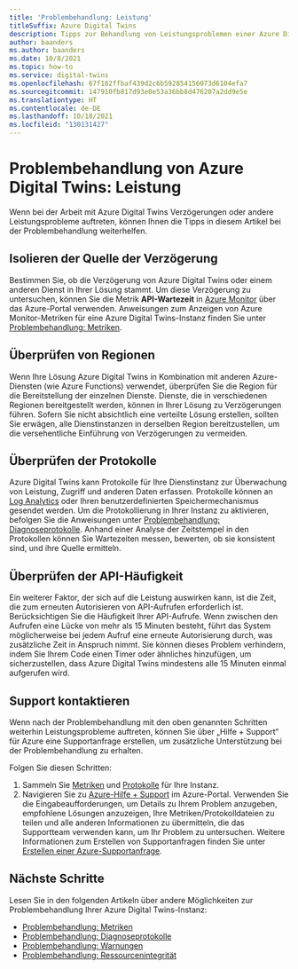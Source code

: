 ```yaml
---
title: 'Problembehandlung: Leistung'
titleSuffix: Azure Digital Twins
description: Tipps zur Behandlung von Leistungsproblemen einer Azure Digital Twins Instanz.
author: baanders
ms.author: baanders
ms.date: 10/8/2021
ms.topic: how-to
ms.service: digital-twins
ms.openlocfilehash: 67f182ffbaf439d2c6b592854156073d6104efa7
ms.sourcegitcommit: 147910fb817d93e0e53a36bb8d476207a2dd9e5e
ms.translationtype: HT
ms.contentlocale: de-DE
ms.lasthandoff: 10/18/2021
ms.locfileid: "130131427"
---
```

# <a name="troubleshooting-azure-digital-twins-performance"></a>Problembehandlung von Azure Digital Twins: Leistung

Wenn bei der Arbeit mit Azure Digital Twins Verzögerungen oder andere Leistungsprobleme auftreten, können Ihnen die Tipps in diesem Artikel bei der Problembehandlung weiterhelfen.

## <a name="isolate-the-source-of-the-delay"></a>Isolieren der Quelle der Verzögerung

Bestimmen Sie, ob die Verzögerung von Azure Digital Twins oder einem anderen Dienst in Ihrer Lösung stammt. Um diese Verzögerung zu untersuchen, können Sie die Metrik **API-Wartezeit** in [Azure Monitor](../azure-monitor/essentials/quick-monitor-azure-resource.md) über das Azure-Portal verwenden. Anweisungen zum Anzeigen von Azure Monitor-Metriken für eine Azure Digital Twins-Instanz finden Sie unter [Problembehandlung: Metriken](troubleshoot-metrics.md).

## <a name="check-regions"></a>Überprüfen von Regionen

Wenn Ihre Lösung Azure Digital Twins in Kombination mit anderen Azure-Diensten (wie Azure Functions) verwendet, überprüfen Sie die Region für die Bereitstellung der einzelnen Dienste. Dienste, die in verschiedenen Regionen bereitgestellt werden, können in Ihrer Lösung zu Verzögerungen führen. Sofern Sie nicht absichtlich eine verteilte Lösung erstellen, sollten Sie erwägen, alle Dienstinstanzen in derselben Region bereitzustellen, um die versehentliche Einführung von Verzögerungen zu vermeiden.

## <a name="check-logs"></a>Überprüfen der Protokolle

Azure Digital Twins kann Protokolle für Ihre Dienstinstanz zur Überwachung von Leistung, Zugriff und anderen Daten erfassen. Protokolle können an [Log Analytics](../azure-monitor/logs/log-analytics-overview.md) oder Ihren benutzerdefinierten Speichermechanismus gesendet werden. Um die Protokollierung in Ihrer Instanz zu aktivieren, befolgen Sie die Anweisungen unter [Problembehandlung: Diagnoseprotokolle](troubleshoot-diagnostics.md). Anhand einer Analyse der Zeitstempel in den Protokollen können Sie Wartezeiten messen, bewerten, ob sie konsistent sind, und ihre Quelle ermitteln.

## <a name="check-api-frequency"></a>Überprüfen der API-Häufigkeit

Ein weiterer Faktor, der sich auf die Leistung auswirken kann, ist die Zeit, die zum erneuten Autorisieren von API-Aufrufen erforderlich ist. Berücksichtigen Sie die Häufigkeit Ihrer API-Aufrufe. Wenn zwischen den Aufrufen eine Lücke von mehr als 15 Minuten besteht, führt das System möglicherweise bei jedem Aufruf eine erneute Autorisierung durch, was zusätzliche Zeit in Anspruch nimmt. Sie können dieses Problem verhindern, indem Sie Ihrem Code einen Timer oder ähnliches hinzufügen, um sicherzustellen, dass Azure Digital Twins mindestens alle 15 Minuten einmal aufgerufen wird.

## <a name="contact-support"></a>Support kontaktieren

Wenn nach der Problembehandlung mit den oben genannten Schritten weiterhin Leistungsprobleme auftreten, können Sie über „Hilfe + Support“ für Azure eine Supportanfrage erstellen, um zusätzliche Unterstützung bei der Problembehandlung zu erhalten. 

Folgen Sie diesen Schritten:

1. Sammeln Sie [Metriken](troubleshoot-metrics.md) und [Protokolle](troubleshoot-diagnostics.md) für Ihre Instanz.
2. Navigieren Sie zu [Azure-Hilfe + Support](https://ms.portal.azure.com/#blade/Microsoft_Azure_Support/HelpAndSupportBlade/newsupportrequest) im Azure-Portal. Verwenden Sie die Eingabeaufforderungen, um Details zu Ihrem Problem anzugeben, empfohlene Lösungen anzuzeigen, Ihre Metriken/Protokolldateien zu teilen und alle anderen Informationen zu übermitteln, die das Supportteam verwenden kann, um Ihr Problem zu untersuchen. Weitere Informationen zum Erstellen von Supportanfragen finden Sie unter [Erstellen einer Azure-Supportanfrage](../azure-portal/supportability/how-to-create-azure-support-request.md).

## <a name="next-steps"></a>Nächste Schritte

Lesen Sie in den folgenden Artikeln über andere Möglichkeiten zur Problembehandlung Ihrer Azure Digital Twins-Instanz:
* [Problembehandlung: Metriken](troubleshoot-metrics.md)
* [Problembehandlung: Diagnoseprotokolle](troubleshoot-diagnostics.md)
* [Problembehandlung: Warnungen](troubleshoot-alerts.md)
* [Problembehandlung: Ressourcenintegrität](troubleshoot-resource-health.md)
